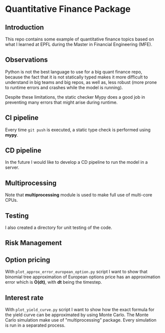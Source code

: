 # Quantitative Finance Package


## Introduction

This repo contains some example of quantitative finance topics based on what I 
learned at EPFL during the Master in Financial Engineering (MFE).


## Observations

Python is not the best language to use for a big quant finance repo, because the
fact that it is not statically typed makes it more difficult to understand in 
big teams and big repos, as well as, less robust (more prone to runtime errors 
and crashes while the model is running).

Despite these limitations, the static checker Mypy does a good job in preventing
many errors that might arise during runtime.


## CI pipeline

Every time `git push` is executed, a static type check is performed using 
**mypy**.


## CD pipeline

In the future I would like to develop a CD pipeline to run the model in a 
server.


## Multiprocessing

Note that **multiprocessing** module is used to make full use of multi-core 
CPUs.


## Testing

I also created a directory for unit testing of the code.


## Risk Management


## Option pricing

With `plot_approx_error_european_option.py` script I want to show that binomial
tree approximation of European options price has an approximation error which is
**O(dt)**, with **dt** being the timestep.


## Interest rate

With `plot_yield_curve.py` script I want to show how the exact formula for the 
yield curve can be approximated by using Monte Carlo. The Monte Carlo simulation
make use of "multiprocessing" package. Every simulation is run in a separated
process.

